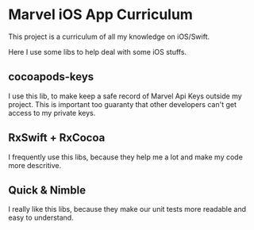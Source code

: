 
# Marvel iOS App Curriculum
This project is a curriculum of all my knowledge on iOS/Swift.

Here I use some libs to help deal with some iOS stuffs.

## cocoapods-keys
I use this lib, to make keep a safe record of Marvel Api Keys outside my project. This is important too guaranty that other developers can't get access to my private keys.

## RxSwift + RxCocoa
I frequently use this libs, because they help me a lot and make my code more descritive.

## Quick & Nimble
I really like this libs, because they make our unit tests more readable and easy to understand.
